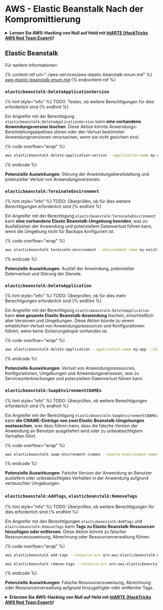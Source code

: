 # AWS - Elastic Beanstalk Nach der Kompromittierung

<details>

<summary><strong>Lernen Sie AWS-Hacking von Null auf Held mit</strong> <a href="https://training.hacktricks.xyz/courses/arte"><strong>htARTE (HackTricks AWS Red Team Expert)</strong></a><strong>!</strong></summary>

Andere Möglichkeiten, HackTricks zu unterstützen:

* Wenn Sie Ihr **Unternehmen in HackTricks beworben sehen möchten** oder **HackTricks im PDF-Format herunterladen möchten**, überprüfen Sie die [**ABONNEMENTPLÄNE**](https://github.com/sponsors/carlospolop)!
* Holen Sie sich das [**offizielle PEASS & HackTricks-Merch**](https://peass.creator-spring.com)
* Entdecken Sie [**The PEASS Family**](https://opensea.io/collection/the-peass-family), unsere Sammlung exklusiver [**NFTs**](https://opensea.io/collection/the-peass-family)
* **Treten Sie der** 💬 [**Discord-Gruppe**](https://discord.gg/hRep4RUj7f) oder der [**Telegram-Gruppe**](https://t.me/peass) bei oder **folgen** Sie uns auf **Twitter** 🐦 [**@hacktricks\_live**](https://twitter.com/hacktricks\_live)**.**
* **Teilen Sie Ihre Hacking-Tricks, indem Sie PRs an die** [**HackTricks**](https://github.com/carlospolop/hacktricks) und [**HackTricks Cloud**](https://github.com/carlospolop/hacktricks-cloud) Github-Repositories einreichen.

</details>

## Elastic Beanstalk

Für weitere Informationen:

{% content-ref url="../aws-services/aws-elastic-beanstalk-enum.md" %}
[aws-elastic-beanstalk-enum.md](../aws-services/aws-elastic-beanstalk-enum.md)
{% endcontent-ref %}

### `elasticbeanstalk:DeleteApplicationVersion`

{% hint style="info" %}
TODO: Testen, ob weitere Berechtigungen für dies erforderlich sind
{% endhint %}

Ein Angreifer mit der Berechtigung `elasticbeanstalk:DeleteApplicationVersion` kann **eine vorhandene Anwendungsversion löschen**. Diese Aktion könnte Anwendungs-Bereitstellungspipelines stören oder den Verlust bestimmter Anwendungsversionen verursachen, wenn sie nicht gesichert sind.

{% code overflow="wrap" %}
```bash
aws elasticbeanstalk delete-application-version --application-name my-app --version-label my-version
```
{% endcode %}

**Potenzielle Auswirkungen**: Störung der Anwendungsbereitstellung und potenzieller Verlust von Anwendungsversionen.

### `elasticbeanstalk:TerminateEnvironment`

{% hint style="info" %}
TODO: Überprüfen, ob für dies weitere Berechtigungen erforderlich sind
{% endhint %}

Ein Angreifer mit der Berechtigung `elasticbeanstalk:TerminateEnvironment` kann **eine vorhandene Elastic Beanstalk-Umgebung beenden**, was zu Ausfallzeiten der Anwendung und potenziellem Datenverlust führen kann, wenn die Umgebung nicht für Backups konfiguriert ist.

{% code overflow="wrap" %}
```bash
aws elasticbeanstalk terminate-environment --environment-name my-existing-env
```
{% endcode %}

**Potenzielle Auswirkungen**: Ausfall der Anwendung, potenzieller Datenverlust und Störung der Dienste.

### `elasticbeanstalk:DeleteApplication`

{% hint style="info" %}
TODO: Überprüfen, ob für dies mehr Berechtigungen erforderlich sind
{% endhint %}

Ein Angreifer mit der Berechtigung `elasticbeanstalk:DeleteApplication` kann **eine gesamte Elastic Beanstalk-Anwendung** löschen, einschließlich aller Versionen und Umgebungen. Diese Aktion könnte zu einem erheblichen Verlust von Anwendungsressourcen und Konfigurationen führen, wenn keine Sicherungskopie vorhanden ist.

{% code overflow="wrap" %}
```bash
aws elasticbeanstalk delete-application --application-name my-app --terminate-env-by-force
```
{% endcode %}

**Potenzielle Auswirkungen**: Verlust von Anwendungsressourcen, Konfigurationen, Umgebungen und Anwendungsversionen, was zu Serviceunterbrechungen und potenziellem Datenverlust führen kann.

### `elasticbeanstalk:SwapEnvironmentCNAMEs`

{% hint style="info" %}
TODO: Überprüfen, ob weitere Berechtigungen erforderlich sind
{% endhint %}

Ein Angreifer mit der Berechtigung `elasticbeanstalk:SwapEnvironmentCNAMEs` kann **die CNAME-Einträge von zwei Elastic Beanstalk-Umgebungen austauschen**, was dazu führen kann, dass die falsche Version der Anwendung an Benutzer ausgeliefert wird oder zu unbeabsichtigtem Verhalten führt.

{% code overflow="wrap" %}
```bash
aws elasticbeanstalk swap-environment-cnames --source-environment-name my-env-1 --destination-environment-name my-env-2
```
{% endcode %}

**Potenzielle Auswirkungen**: Falsche Version der Anwendung an Benutzer ausliefern oder unbeabsichtigtes Verhalten in der Anwendung aufgrund vertauschter Umgebungen.

### `elasticbeanstalk:AddTags`, `elasticbeanstalk:RemoveTags`

{% hint style="info" %}
TODO: Überprüfen, ob weitere Berechtigungen für dies erforderlich sind
{% endhint %}

Ein Angreifer mit den Berechtigungen `elasticbeanstalk:AddTags` und `elasticbeanstalk:RemoveTags` kann **Tags zu Elastic Beanstalk-Ressourcen hinzufügen oder entfernen**. Diese Aktion könnte zu falscher Ressourcenzuweisung, Abrechnung oder Ressourcenverwaltung führen.

{% code overflow="wrap" %}
```bash
aws elasticbeanstalk add-tags --resource-arn arn:aws:elasticbeanstalk:us-west-2:123456789012:environment/my-app/my-env --tags Key=MaliciousTag,Value=1

aws elasticbeanstalk remove-tags --resource-arn arn:aws:elasticbeanstalk:us-west-2:123456789012:environment/my-app/my-env --tag-keys MaliciousTag
```
{% endcode %}

**Potenzielle Auswirkungen**: Falsche Ressourcenzuweisung, Abrechnung oder Ressourcenverwaltung aufgrund hinzugefügter oder entfernter Tags.

<details>

<summary><strong>Erlernen Sie AWS-Hacking von Null auf Held mit</strong> <a href="https://training.hacktricks.xyz/courses/arte"><strong>htARTE (HackTricks AWS Red Team Expert)</strong></a><strong>!</strong></summary>

Andere Möglichkeiten, HackTricks zu unterstützen:

* Wenn Sie Ihr **Unternehmen in HackTricks beworben sehen möchten** oder **HackTricks im PDF-Format herunterladen möchten**, überprüfen Sie die [**ABONNEMENTPLÄNE**](https://github.com/sponsors/carlospolop)!
* Holen Sie sich das [**offizielle PEASS & HackTricks-Merch**](https://peass.creator-spring.com)
* Entdecken Sie [**The PEASS Family**](https://opensea.io/collection/the-peass-family), unsere Sammlung exklusiver [**NFTs**](https://opensea.io/collection/the-peass-family)
* **Treten Sie der** 💬 [**Discord-Gruppe**](https://discord.gg/hRep4RUj7f) oder der [**Telegram-Gruppe**](https://t.me/peass) bei oder **folgen** Sie uns auf **Twitter** 🐦 [**@hacktricks\_live**](https://twitter.com/hacktricks\_live)**.**
* **Teilen Sie Ihre Hacking-Tricks, indem Sie PRs an die** [**HackTricks**](https://github.com/carlospolop/hacktricks) und [**HackTricks Cloud**](https://github.com/carlospolop/hacktricks-cloud) github Repositories einreichen.

</details>
